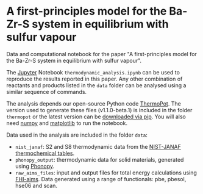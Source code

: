 # A first-principles model for the Ba-Zr-S system in equilibrium with sulfur vapour

Data and computational notebook for the paper "A first-principles model for the Ba-Zr-S system in equilibrium with sulfur vapour".

The [Jupyter](https://jupyter.org/) Notebook `thermodynamic_analysis.ipynb` can be used to reproduce the results reported in this paper. 
Any other combination of reactants and products listed in the `data` folder can be analysed using a similar sequence of commands.

The analysis depends our open-source Python code [ThermoPot](https://github.com/NU-CEM/ThermoPot). The version used to generate these files (v1.1.0-beta.1) is included in the folder `thermopot` or the latest version can be [downloaded via pip](https://nu-cem.github.io/ThermoPot/installation/). You will also need [numpy](http://numpy.org) and [matplotlib](http://matplotlib.org) to run the notebook.

Data used in the analysis are included in the folder `data`:

  - `nist_janaf`: S2 and S8 thermodynamic data from the [NIST-JANAF thermochemical tables](https://janaf.nist.gov/).
  - `phonopy_output`: thermodynamic data for solid materials, generated using [Phonopy](https://phonopy.github.io/phonopy/).
  - `raw_aims_files`: input and output files for total energy calculations using [FHI-aims](https://fhi-aims.org/). Data generated using a range of functionals: pbe, pbesol, hse06 and scan.

